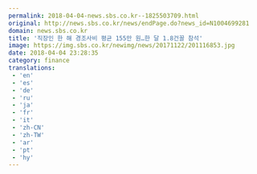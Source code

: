 ```yaml
---
permalink: 2018-04-04-news.sbs.co.kr--1825503709.html
original: http://news.sbs.co.kr/news/endPage.do?news_id=N1004699281
domain: news.sbs.co.kr
title: '직장인 한 해 경조사비 평균 155만 원…한 달 1.8건꼴 참석'
image: https://img.sbs.co.kr/newimg/news/20171122/201116853.jpg
date: 2018-04-04 23:28:35
category: finance
translations: 
 - 'en'
 - 'es'
 - 'de'
 - 'ru'
 - 'ja'
 - 'fr'
 - 'it'
 - 'zh-CN'
 - 'zh-TW'
 - 'ar'
 - 'pt'
 - 'hy'
---
```


